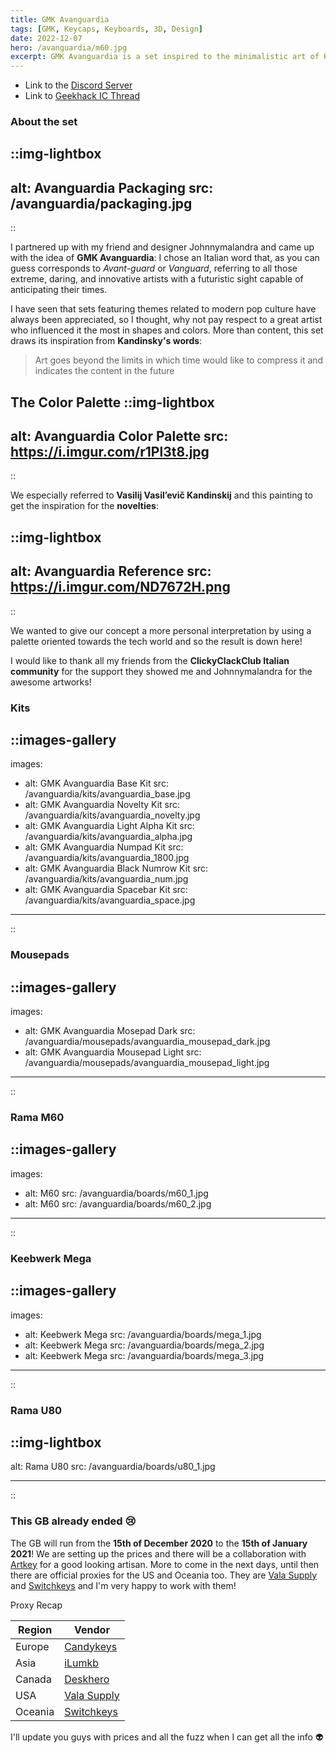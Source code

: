 ```yaml
--- 
title: GMK Avanguardia
tags: [GMK, Keycaps, Keyboards, 3D, Design]
date: 2022-12-07
hero: /avanguardia/m60.jpg
excerpt: GMK Avanguardia is a set inspired to the minimalistic art of Kandinsky with a futuristic twist.
---
```


- Link to the [Discord Server](https://discord.gg/Mn2Ty3y)
- Link to [Geekhack IC Thread](https://geekhack.org/index.php?topic=105981.0)

### About the set
::img-lightbox
---
alt: Avanguardia Packaging
src: /avanguardia/packaging.jpg
---
::

I partnered up with my friend and designer Johnnymalandra and came up with the idea of **GMK Avanguardia**:
I chose an Italian word that, as you can guess corresponds to _Avant-guard_ or _Vanguard_,
referring to all those extreme, daring, and innovative artists with a futuristic sight capable of anticipating their times.

I have seen that sets featuring themes related to modern pop culture have always been appreciated, so I thought, why not pay respect to a great artist who influenced it the most in shapes and colors.
More than content, this set draws its inspiration from **Kandinsky's words**:

> Art goes beyond the limits in which time would like to compress it and indicates the content in the future

The Color Palette
::img-lightbox
---
alt: Avanguardia Color Palette
src: https://i.imgur.com/r1Pl3t8.jpg
---
::


We especially referred to **Vasilij Vasil’evič Kandinskij** and this painting to get the inspiration for the **novelties**:

::img-lightbox
---
alt: Avanguardia Reference
src: https://i.imgur.com/ND7672H.png
---
::

We wanted to give our concept a more personal interpretation by using a palette oriented towards the tech world and so the result is down here!

I would like to thank all my friends from the **ClickyClackClub Italian community** for the support they showed me and Johnnymalandra for the awesome artworks!

### Kits
::images-gallery
---
images:
  - alt: GMK Avanguardia Base Kit
    src: /avanguardia/kits/avanguardia_base.jpg
  - alt: GMK Avanguardia Novelty Kit
    src: /avanguardia/kits/avanguardia_novelty.jpg
  - alt: GMK Avanguardia Light Alpha Kit
    src: /avanguardia/kits/avanguardia_alpha.jpg
  - alt: GMK Avanguardia Numpad Kit
    src: /avanguardia/kits/avanguardia_1800.jpg
  - alt: GMK Avanguardia Black Numrow Kit
    src: /avanguardia/kits/avanguardia_num.jpg
  - alt: GMK Avanguardia Spacebar Kit 
    src: /avanguardia/kits/avanguardia_space.jpg
---
::

### Mousepads
::images-gallery
---
images:
  - alt: GMK Avanguardia Mosepad Dark
    src: /avanguardia/mousepads/avanguardia_mousepad_dark.jpg
  - alt: GMK Avanguardia Mousepad Light
    src: /avanguardia/mousepads/avanguardia_mousepad_light.jpg
---
::

### Rama M60
::images-gallery
---
images:
  - alt: M60
    src: /avanguardia/boards/m60_1.jpg
  - alt: M60
    src: /avanguardia/boards/m60_2.jpg
---
::

### Keebwerk Mega
::images-gallery
---
images:
  - alt: Keebwerk Mega
    src: /avanguardia/boards/mega_1.jpg
  - alt: Keebwerk Mega
    src: /avanguardia/boards/mega_2.jpg
  - alt: Keebwerk Mega
    src: /avanguardia/boards/mega_3.jpg
---
::

### Rama U80
::img-lightbox
---
alt: Rama U80
src: /avanguardia/boards/u80_1.jpg

---
::
### This GB already ended 😢

The GB will run from the **15th of December 2020** to the **15th of January 2021**!
We are setting up the prices and there will be a collaboration with [Artkey](https://artkeyuniverse.com/) for a good looking artisan.
More to come in the next days, until then there are official proxies for the US and Oceania too. They are [Vala Supply](https://vala.supply/) and [Switchkeys](https://www.switchkeys.com.au/) and I'm very happy to work with them!

Proxy Recap

| Region    | Vendor                               |
| --------- | ------------------------------------ |
| Europe    | [Candykeys](https://candykeys.com/)  |
| Asia      | [iLumkb](https://ilumkb.com/)        |
| Canada    | [Deskhero](https://www.deskhero.ca/) |
| USA       | [Vala Supply](https://vala.supply/)  |
| Oceania   | [Switchkeys](https://www.switchkeys.com.au/)  |

I'll update you guys with prices and all the fuzz when I can get all the info 👽